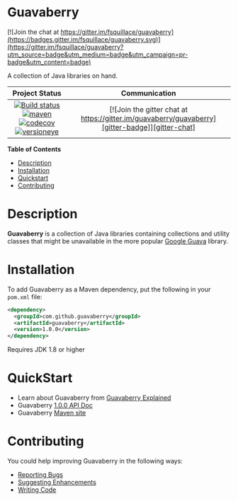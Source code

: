 Guavaberry
==========

[![Join the chat at https://gitter.im/fsquillace/guavaberry](https://badges.gitter.im/fsquillace/guavaberry.svg)](https://gitter.im/fsquillace/guavaberry?utm_source=badge&utm_medium=badge&utm_campaign=pr-badge&utm_content=badge)

A collection of Java libraries on hand.

|Project Status|Communication|
|:------------:|:-----------:|
| [![Build status][travis-build-status-badge]][travis-build-status] [![maven][maven-badge]][maven-search] [![codecov][codecov-badge]][codecov-status] [![versioneye][versioneye-badge]][versioneye-status] | [![Join the gitter chat at https://gitter.im/guavaberry/guavaberry][gitter-badge]][gitter-chat] |

**Table of Contents**
- [Description](#description)
- [Installation](#installation)
- [Quickstart](#quickstart)
- [Contributing](#contributing)

Description
===========
**Guavaberry** is a collection of Java libraries containing
collections and utility classes that might be unavailable
in the more popular [Google Guava][google-guava]
library.

Installation
============
To add Guavaberry as a Maven dependency, put the following in your `pom.xml` file:

```xml
<dependency>
  <groupId>com.github.guavaberry</groupId>
  <artifactId>guavaberry</artifactId>
  <version>1.0.0</version>
</dependency>
```

Requires JDK 1.8 or higher

QuickStart
==========

- Learn about Guavaberry from [Guavaberry Explained][guavaberry-explained]
- Guavaberry [1.0.0 API Doc][guavaberry-api-doc]
- Guavaberry [Maven site][guavaberry-maven-site]

Contributing
============
You could help improving Guavaberry in the following ways:

- [Reporting Bugs](CONTRIBUTING.md#reporting-bugs)
- [Suggesting Enhancements](CONTRIBUTING.md#suggesting-enhancements)
- [Writing Code](CONTRIBUTING.md#your-first-code-contribution)


[google-guava]: https://github.com/google/guava
[guavaberry-explained]: https://github.com/guavaberry/guavaberry/wiki/Home
[guavaberry-api-doc]: https://guavaberry.github.io/guavaberry/1.0.0/apidocs/index.html
[guavaberry-maven-site]: https://guavaberry.github.io/guavaberry/1.0.0/
[travis-build-status-badge]: https://api.travis-ci.org/guavaberry/guavaberry.png?branch=master
[travis-build-status]: https://travis-ci.org/guavaberry/guavaberry
[maven-search]: http://search.maven.org/#search|ga|1|guavaberry
[maven-badge]: https://maven-badges.herokuapp.com/maven-central/com.github.guavaberry/guavaberry/badge.svg
[codecov-badge]: https://codecov.io/gh/guavaberry/guavaberry/branch/master/graph/badge.svg
[codecov-status]: https://codecov.io/gh/guavaberry/guavaberry
[versioneye-badge]: https://www.versioneye.com/user/projects/579a7d923815c80051614a20/badge.svg
[versioneye-status]: https://www.versioneye.com/user/projects/579a7d923815c80051614a20
[gitter-badge]: https://badges.gitter.im/Join%20Chat.svg
[gitter-chat]: https://gitter.im/guavaberry/guavaberry?utm_source=badge&utm_medium=badge&utm_campaign=pr-badge&utm_content=badge